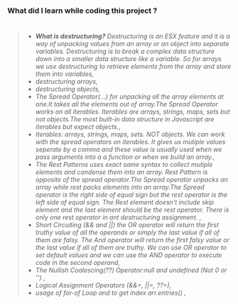 ### What did I learn while coding this project ?

> #
>
> - _**What is destructuring?** Destructuring is an ESX feature and it is a way of unpacking values from an array or an object into separate variables. Destructuring is to break a complex data structure down into a smaller data structure like a variable. So for arrays we use destructuring to retrieve elements from the array and store them into variables,_
> - _destructuring arrays,_
> - _destructuring objects,_
> - _The Spread Operator(...) for unpacking all the array elements at one.It takes all the elements out of array.The Spread Operator works on all iterables. Iterables are arrays, strings, maps, sets but not objects.The most built-in data structure in Javascript are iterables but expect objects.,_
> - _Iterables: arrays, strings, maps, sets. NOT objects. We can work with the spread operators on iterables. It gives us mutiple values seperate by a comma and these value is usually used when we pass arguments into a a function or when we build an array.,_
> - _The Rest Patterns uses exact same syntax to collect mutiple elements and condense them into an array. Rest Pattern is opposite of the spread operator.The Spread operator unpacks an array while rest packs elements into an array.The Spread operator is the right side of equal sign but the rest operator is the left side of equal sign. The Rest element doesn't include skip element and the last element should be the rest operator. There is only one rest operator in ant destructuring assignment. ,_
> - _Short Circuiting (&& and ||) the OR operator will return the first truthy value of all the operands or simply the last value if all of them are falsy. The And operator will return the first falsy value or the last value if all of them are truthy. We can use OR operator to set default values and we can use the AND operator to execute code in the second operand,_
> - _The Nullish Coalescing(??) Operator:null and undefined (Not 0 or '') ,_
> - _Logical Assignment Operators (&&=, ||=, ??=),_
> - _usage of for-of Loop and to get index arr.entries() ,_
>
> #
